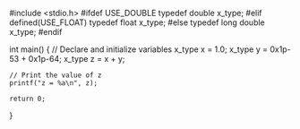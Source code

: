 
#include <stdio.h>
#ifdef USE_DOUBLE
    typedef double x_type;
#elif defined(USE_FLOAT)
    typedef float x_type;
#else
    typedef long double x_type;
#endif

int main() {
    // Declare and initialize variables
    x_type x = 1.0;
    x_type y = 0x1p-53 + 0x1p-64;
    x_type z = x + y;

    // Print the value of z
    printf("z = %a\n", z);

    return 0;
}
